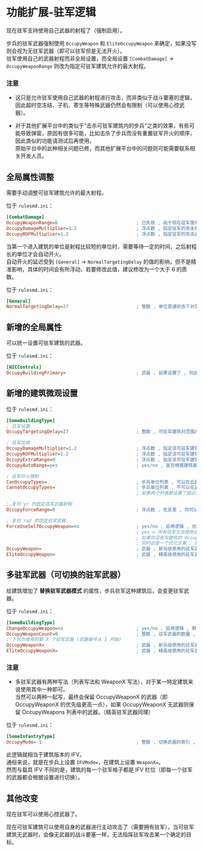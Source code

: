 # 功能扩展-驻军逻辑

现在驻军支持使用自己武器的射程了（强制启用）。

步兵的驻军武器强制使用 `OccupyWeapon` 和 `EliteOccupyWeapon` 来确定，如果没写则会视为无驻军武器（即可以驻军但是无法开火）。  
驻军使用自己的武器射程而非全局设置，而全局设置 `[CombatDamage]` -> `OccupyWeaponRange` 则改为指定可驻军建筑允许的最大射程。

### 注意

* 这只是允许驻军使用自己武器的射程进行攻击，而非类似于战斗要塞的逻辑，因此超时空冻结、子机、寄生等特殊武器仍然会有限制（可以使用心控武器）。

* 对于其他扩展平台中的类似于“击杀可驻军建筑内的步兵”之类的效果，有些可能导致弹窗，原因有很多可能，比如击杀了步兵而没有重置驻军开火的顺序，因此类似的功能请测试后再使用。  
原始平台中的此种相关问题已修，而其他扩展平台中的问题则可能需要联系相关开发人员。



## 全局属性调整

需要手动调整可驻军建筑允许的最大射程。

位于 `rulesmd.ini`：

```ini
[CombatDamage]
OccupyWeaponRange=6                             ; 已失效 , 由于现在驻军使用战斗要塞的模式自己打自己的 , 因此这个全局参数已经没有任何实际作用了 , 默认值是 6 , 单位 : 格子
OccupyDamageMultiplier=1.2                      ; 浮点数 , 指定驻军的攻击伤害倍率 , 默认值是 1.2
OccupyROFMultiplier=1.2                         ; 浮点数 , 指定驻军的攻击速度倍率 , 默认值是 1.2
```

当第一个进入建筑的单位是射程比较短的单位时，需要等待一定的时间，之后射程长的单位才会自动开火。  
自动开火的延迟受到 `[General]` -> `NormalTargetingDelay` 的值的影响，但不是精准影响，具体的时间会有所浮动，若要修改此值，建议修改为一个大于 6 的质数。

位于 `rulesmd.ini`：

```ini
[General]
NormalTargetingDelay=27                         ; 整数 , 单位普通状态下对范围内的目标进行攻击的延迟时间 , 它提供了一个精确的值 , 27 只是泰伯利亚之日的默认值 , 单位 : 帧
```



## 新增的全局属性

可以统一设置可驻军建筑的武器。

位于 `rulesmd.ini`：

```ini
[WICControls]
OccupyBuildingPrimary=                          ; 武器 , 如果设置了 , 则此武器替代可驻军建筑的主武器 , 默认值是 空
```



## 新增的建筑微观设置

位于 `rulesmd.ini`：

```ini
[SomeBuildingType]
; 驻军设置
OccupyTargetingDelay=27                         ; 整数 , 可驻军建筑对范围内的目标进行攻击的延迟时间 , 默认值是 [General] -> NormalTargetingDelay 的值

; 驻军加成
OccupyDamageMultiplier=1.2                      ; 浮点数 , 指定该可驻军建筑中驻军的攻击伤害倍率 , 默认值是 [CombatDamage] -> OccupyDamageMultiplier 的值
OccupyROFMultiplier=1.2                         ; 浮点数 , 指定该可驻军建筑中驻军的攻击速度倍率 , 默认值是 [CombatDamage] -> OccupyROFMultiplier 的值
OccupyExtraRange=0                              ; 浮点数 , 指定该可驻军建筑中驻军的攻击射程增加量 , 负数 = 减少射程 , 默认值是 0 , 单位 : 格子
OccupyAutoRange=yes                             ; yes/no , 是否根据建筑面积自动提升射程 , 避免驻军到拥有较大面积的建筑时步兵对外射程不足的问题 , 默认值是 yes

; 驻军开火限制
CanOccupyTypes=                                 ; 步兵单位列表 , 可以在此建筑驻军开火的步兵列表 (白名单) , 不写或留空表示所有人都可以开火 , 默认值是 空
CannotOccupyTypes=                              ; 步兵单位列表 , 不可以在此建筑驻军开火的步兵列表 (黑名单) , 默认值是 空
                                                ; 如果两个列表都设置了就必须同时满足两个列表才能开火 , 然后即使不能开火 , 单位也依然可以进入可驻军建筑

; 复刻 yr 的固定驻军武器射程
OccupyForceRange=0                              ; 浮点数 , 在这里 , 你可以恢复以前的固定射程的逻辑 , 强制此建筑的所有驻军都使用此射程 , 当此项大于 0 时生效 , 不影响 OccupyAutoRange 的效果 , 默认值是 0 , 单位 : 格子

; 复刻 ra2 的固定驻军武器
ForceUseSelfOccupyWeapon=no                     ; yes/no , 启用逻辑 , 优先级高于【多驻军武器】 , 默认值是 no
                                                ; yes = 所有驻军无法使用自己的驻军武器 , 改为使用建筑的 OccupyWeapon 武器开火
                                                ; 如果你没有写建筑的 OccupyWeapon , 则效果基本等同于 CanOccupyFire=no , 还请注意
                                                ; 同时这是一个优化方案 , 在要求所有步兵都使用同一个驻军武器时 , 它的性能会比较高
OccupyWeapon=                                   ; 武器 , 新兵级使用的驻军武器 , 默认值是 空
EliteOccupyWeapon=                              ; 武器 , 精英级使用的驻军武器 , 默认值是 空
```



## 多驻军武器（可切换的驻军武器）

给建筑增加了 **替换驻军武器模式** 的属性，步兵驻军这种建筑后，会变更驻军武器。

位于 `rulesmd.ini`：

```ini
[SomeBuildingType]
ChangeOccupyWeapon=no                           ; yes/no , 启用逻辑 , 默认值是 no
OccupyWeaponCount=0                             ; 整数 , 驻军武器的数量 , 小于 0 按 0 算 , 默认值是 0
; 下列为使用的第 X 个驻军武器 (武器编号从 1 开始)
OccupyWeaponX=                                  ; 武器 , 新兵级使用的驻军武器 , 默认值是 空
EliteOccupyWeaponX=                             ; 武器 , 精英级使用的驻军武器 , 默认值是 空
```

### 注意

* 多驻军武器有两种写法（列表写法和 WeaponX 写法），对于某一特定建筑来说使用其中一种即可。  
当然可以两种一起写，最终会保留 OccupyWeaponX 的武器（即 OccupyWeaponX 的优先级更高一点），如果 OccupyWeaponX 无武器则保留 OccupyWeapons 列表中的武器。（精英驻军武器同理）

位于 `rulesmd.ini`：

```ini
[SomeInfantryType]
OccupyMode=-1                                   ; 整数 , 切换武器的索引 , -1 = 使用 OccupyWeapon 作为驻军武器
```

此逻辑就相当于建筑版本的 IFV。  
通俗来说，就是在步兵上设置 `IFVMode=`，在建筑上设置 `WeaponX=`。  
然而与载具 IFV 不同的是，建筑的每一个驻军格子都是 IFV 栏位（即每一个驻军的武器都会根据设置进行切换）。



## 其他改变

现在驻军可以使用心控武器了。

现在可驻军建筑可以使用自身的武器进行主动攻击了（需要拥有驻军），当可驻军建筑无武器时，会像无武器的战斗要塞一样，无法指挥驻军攻击某一个确定的目标。